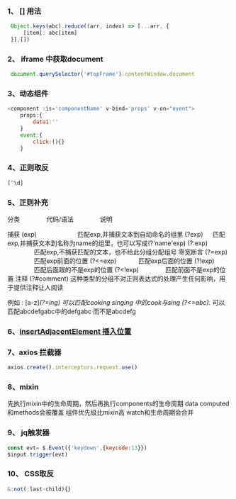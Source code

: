 ### 1、 [] 用法
```js
 Object.keys(abc).reduce((arr, index) => [...arr, {
     [item]: abc[item]
 }],[])
```
### 2、 iframe 中获取document
```js
 document.querySelector('#topFrame').contentWindow.document
```
### 3、动态组件
```js
<component :is='componentName' v-bind='props' v-on="event">
    props:{
        data1:''
    }
    event:{
        click:(){}
    }
```

### 4、正则取反
```js
[^\d]
```
### 5、正则补充
分类 　　　　代码/语法 　　　　说明

捕获
(exp) 　　　　　　 匹配exp,并捕获文本到自动命名的组里
(?<name>exp) 　 匹配exp,并捕获文本到名称为name的组里，也可以写成(?'name'exp)
(?:exp) 　　　　 匹配exp,不捕获匹配的文本，也不给此分组分配组号
零宽断言
(?=exp) 　　　　 匹配exp前面的位置
(?<=exp) 　　　 匹配exp后面的位置
(?!exp) 　　　　 匹配后面跟的不是exp的位置
(?<!exp) 　　　　匹配前面不是exp的位置
注释
(?#comment) 这种类型的分组不对正则表达式的处理产生任何影响，用于提供注释让人阅读

例如 :
[a-z]*(?=ing) 可以匹配cooking singing 中的cook与sing
(?<=abc).* 可以匹配abcdefgabc中的defgabc 而不是abcdefg

### 6、[insertAdjacentElement 插入位置](https://blog.csdn.net/stanleyhsl/article/details/104632640)
### 7、axios 拦截器
```js
axios.create().interceptors.request.use()
```
### 8、mixin
先执行mixin中的生命周期，然后再执行components的生命周期
data computed 和methods会被覆盖 组件优先级比mixin高
watch和生命周期会合并
### 9、 jq触发器
```js
const evt= $.Event({'keydown',{keycode:13}})
$input.trigger(evt)
```
### 10、 CSS取反
```js
&:not(:last-child){}
```